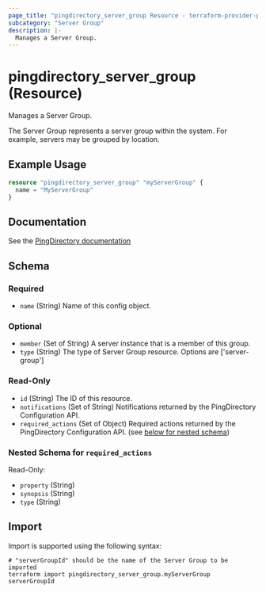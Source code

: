 ```yaml
---
page_title: "pingdirectory_server_group Resource - terraform-provider-pingdirectory"
subcategory: "Server Group"
description: |-
  Manages a Server Group.
---
```


# pingdirectory_server_group (Resource)

Manages a Server Group.

The Server Group represents a server group within the system. For example, servers may be grouped by location.

## Example Usage

```terraform
resource "pingdirectory_server_group" "myServerGroup" {
  name = "MyServerGroup"
}
```

## Documentation
See the [PingDirectory documentation](https://docs.pingidentity.com/r/en-us/pingdirectory-93/pd_ds_config_server_groups)

<!-- schema generated by tfplugindocs -->
## Schema

### Required

- `name` (String) Name of this config object.

### Optional

- `member` (Set of String) A server instance that is a member of this group.
- `type` (String) The type of Server Group resource. Options are ['server-group']

### Read-Only

- `id` (String) The ID of this resource.
- `notifications` (Set of String) Notifications returned by the PingDirectory Configuration API.
- `required_actions` (Set of Object) Required actions returned by the PingDirectory Configuration API. (see [below for nested schema](#nestedatt--required_actions))

<a id="nestedatt--required_actions"></a>
### Nested Schema for `required_actions`

Read-Only:

- `property` (String)
- `synopsis` (String)
- `type` (String)

## Import

Import is supported using the following syntax:

```shell
# "serverGroupId" should be the name of the Server Group to be imported
terraform import pingdirectory_server_group.myServerGroup serverGroupId
```

